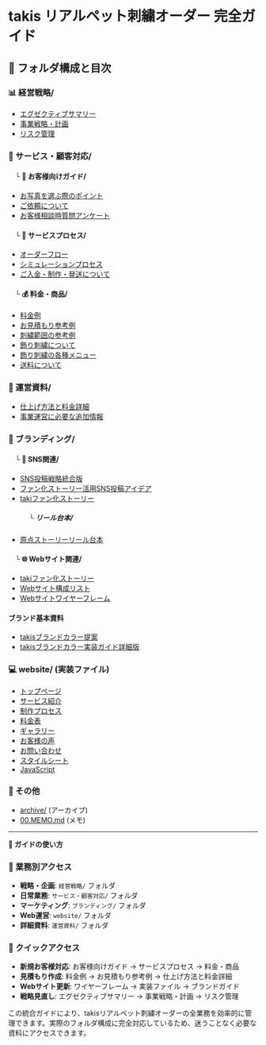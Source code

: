 # takis リアルペット刺繍オーダー 完全ガイド

## 📂 フォルダ構成と目次

### 📊 経営戦略/
- [エグゼクティブサマリー](./経営戦略/エグゼクティブサマリー.md)
- [事業戦略・計画](./経営戦略/事業戦略・計画.md)
- [リスク管理](./経営戦略/リスク管理.md)

### 🏢 サービス・顧客対応/
#### 　└ 👥 お客様向けガイド/
- [お写真を選ぶ際のポイント](./サービス・顧客対応/お客様向けガイド/お写真を選ぶ際のポイント.md)
- [ご依頼について](./サービス・顧客対応/お客様向けガイド/ご依頼について.md)
- [お客様相談時質問アンケート](./サービス・顧客対応/お客様向けガイド/お客様相談時質問アンケート.md)

#### 　└ 🔄 サービスプロセス/
- [オーダーフロー](./サービス・顧客対応/サービスプロセス/オーダーフロー.md)
- [シミュレーションプロセス](./サービス・顧客対応/サービスプロセス/シミュレーションプロセス.md)
- [ご入金・制作・発送について](./サービス・顧客対応/サービスプロセス/ご入金・制作・発送について.md)

#### 　└ 💰 料金・商品/
- [料金例](./サービス・顧客対応/料金・商品/料金例.md)
- [お見積もり参考例](./サービス・顧客対応/料金・商品/お見積もり参考例.md)
- [刺繍範囲の参考例](./サービス・顧客対応/料金・商品/刺繍範囲の参考例.md)
- [飾り刺繍について](./サービス・顧客対応/料金・商品/飾り刺繍について.md)
- [飾り刺繍の各種メニュー](./サービス・顧客対応/料金・商品/飾り刺繍の各種メニュー.md)
- [送料について](./サービス・顧客対応/料金・商品/送料について.md)

### 📖 運営資料/
- [仕上げ方法と料金詳細](./運営資料/仕上げ方法と料金詳細.md)
- [事業運営に必要な追加情報](./運営資料/事業運営に必要な追加情報.md)

### 🎨 ブランディング/
#### 　└ 📱 SNS関連/
- [SNS投稿戦略統合版](./ブランディング/SNS関連/SNS投稿戦略統合版.md)
- [ファン化ストーリー活用SNS投稿アイデア](./ブランディング/SNS関連/ファン化ストーリー活用SNS投稿アイデア.md)
- [takiファン化ストーリー](./ブランディング/SNS関連/takiファン化ストーリー.md)
##### 　　　└ リール台本/
- [原点ストーリーリール台本](./ブランディング/SNS関連/リール台本/原点ストーリーリール台本.md)

#### 　└ 🌐 Webサイト関連/
- [takiファン化ストーリー](./ブランディング/Webサイト関連/takiファン化ストーリー.md)
- [Webサイト構成リスト](./ブランディング/Webサイト関連/website_wireframe_list.md)
- [Webサイトワイヤーフレーム](./ブランディング/Webサイト関連/website_wireframe.md)

#### ブランド基本資料
- [takisブランドカラー提案](./ブランディング/takisブランドカラー提案.md)
- [takisブランドカラー実装ガイド詳細版](./ブランディング/takisブランドカラー実装ガイド詳細版.md)

### 💻 website/ (実装ファイル)
- [トップページ](./website/index.html)
- [サービス紹介](./website/services.html)
- [制作プロセス](./website/process.html)
- [料金表](./website/pricing.html)
- [ギャラリー](./website/gallery.html)
- [お客様の声](./website/testimonials.html)
- [お問い合わせ](./website/contact.html)
- [スタイルシート](./website/style.css)
- [JavaScript](./website/script.js)

### 📁 その他
- [archive/](./archive/) (アーカイブ)
- [00.MEMO.md](./00.MEMO.md) (メモ)

---

**📌 ガイドの使い方**

### 🎯 業務別アクセス
- **戦略・企画**: `経営戦略/` フォルダ
- **日常業務**: `サービス・顧客対応/` フォルダ
- **マーケティング**: `ブランディング/` フォルダ
- **Web運営**: `website/` フォルダ
- **詳細資料**: `運営資料/` フォルダ

### 🚀 クイックアクセス
- **新規お客様対応**: お客様向けガイド → サービスプロセス → 料金・商品
- **見積もり作成**: 料金例 → お見積もり参考例 → 仕上げ方法と料金詳細
- **Webサイト更新**: ワイヤーフレーム → 実装ファイル → ブランドガイド
- **戦略見直し**: エグゼクティブサマリー → 事業戦略・計画 → リスク管理

この統合ガイドにより、takisリアルペット刺繍オーダーの全業務を効率的に管理できます。実際のフォルダ構成に完全対応しているため、迷うことなく必要な資料にアクセスできます。 